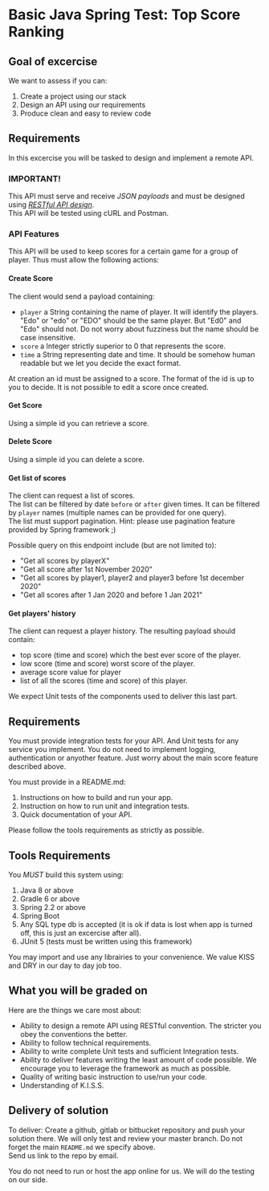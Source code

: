 # Basic Java Spring Test: Top Score Ranking

## Goal of excercise

We want to assess if you can:
1. Create a project using our stack
2. Design an API using our requirements
3. Produce clean and easy to review code

## Requirements

In this excercise you will be tasked to design and implement a remote API.

### IMPORTANT!

This API must serve and receive *JSON payloads* and must be designed using *[RESTful API design](https://restfulapi.net/)*.   
This API will be tested using cURL and Postman.

### API Features

This API will be used to keep scores for a certain game for a group of player.
Thus must allow the following actions:

#### Create Score

The client would send a payload containing:
- `player` a String containing the name of player. It will identify the players. "Edo" or "edo" or "EDO" should be the same player. But "Ed0" and "Edo" should not. Do not worry about fuzziness but the name should be case insensitive.
- `score` a Integer strictly superior to 0 that represents the score.
- `time` a String representing date and time. It should be somehow human readable but we let you decide the exact format.

At creation an id must be assigned to a score. The format of the id is up to you to decide.
It is not possible to edit a score once created.

#### Get Score

Using a simple id you can retrieve a score.

#### Delete Score

Using a simple id you can delete a score.

#### Get list of scores

The client can request a list of scores.   
The list can be filtered by date `before` or `after` given times. It can be filtered by `player` names (multiple names can be provided for one query).   
The list must support pagination. Hint: please use pagination feature provided by Spring framework ;)

Possible query on this endpoint include (but are not limited to):
- "Get all scores by playerX"
- "Get all score after 1st November 2020"
- "Get all scores by player1, player2 and player3 before 1st december 2020"
- "Get all scores after 1 Jan 2020 and before 1 Jan 2021"

#### Get players' history

The client can request a player history. The resulting payload should contain:
- top score (time and score) which the best ever score of the player.
- low score (time and score) worst score of the player.
- average score value for player
- list of all the scores (time and score) of this player.

We expect Unit tests of the components used to deliver this last part.

## Requirements

You must provide integration tests for your API. And Unit tests for any service you implement.
You do not need to implement logging, authentication or anyother feature. Just worry about the main score feature described above.    

You must provide in a README.md:
1. Instructions on how to build and run your app.
2. Instruction on how to run unit and integration tests.
3. Quick documentation of your API.

Please follow the tools requirements as strictly as possible.

## Tools Requirements

You *MUST* build this system using:
1. Java 8 or above
2. Gradle 6 or above
3. Spring 2.2 or above
4. Spring Boot
5. Any SQL type db is accepted (it is ok if data is lost when app is turned off, this is just an excercise after all).
6. JUnit 5 (tests must be written using this framework)

You may import and use any librairies to your convenience. We value KISS and DRY in our day to day job too.

## What you will be graded on

Here are the things we care most about:
- Ability to design a remote API using RESTful convention. The stricter you obey the conventions the better.
- Ability to follow technical requirements.
- Ability to write complete Unit tests and sufficient Integration tests.
- Ability to deliver features writing the least amount of code possible. We encourage you to leverage the framework as much as possible.
- Quality of writing basic instruction to use/run your code.
- Understanding of K.I.S.S.

## Delivery of solution

To deliver:
Create a github, gitlab or bitbucket repository and push your solution there. We will only test and review your master branch. Do not forget the main `README.md` we specify above.    
Send us link to the repo by email.   

You do not need to run or host the app online for us. We will do the testing on our side.
